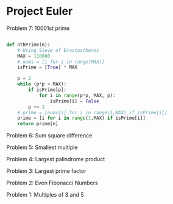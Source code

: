 # Project Euler

Problem 7: 10001st prime

```Python

def nthPrime(n):
    # Using Sieve of Erastosthenes
    MAX = 110000
    # nums = [i for i in range(MAX)]
    isPrime = [True] * MAX

    p = 2
    while (p*p < MAX):
        if isPrime[p]:
            for i in range(p*p, MAX, p):
                isPrime[i] = False
        p += 1
    # prime = [nums[i] for i in range(1,MAX) if isPrime[i]]
    prime = [i for i in range(1,MAX) if isPrime[i]]
    return prime[n]

```

Problem 6: Sum square difference

Problem 5: Smallest multiple

Problem 4: Largest palindrome product

Problem 3: Largest prime factor

Problem 2: Even Fibonacci Numbers

Problem 1: Multiples of 3 and 5
